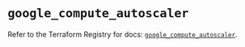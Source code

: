 # `google_compute_autoscaler`

Refer to the Terraform Registry for docs: [`google_compute_autoscaler`](https://registry.terraform.io/providers/hashicorp/google/6.34.1/docs/resources/compute_autoscaler).
